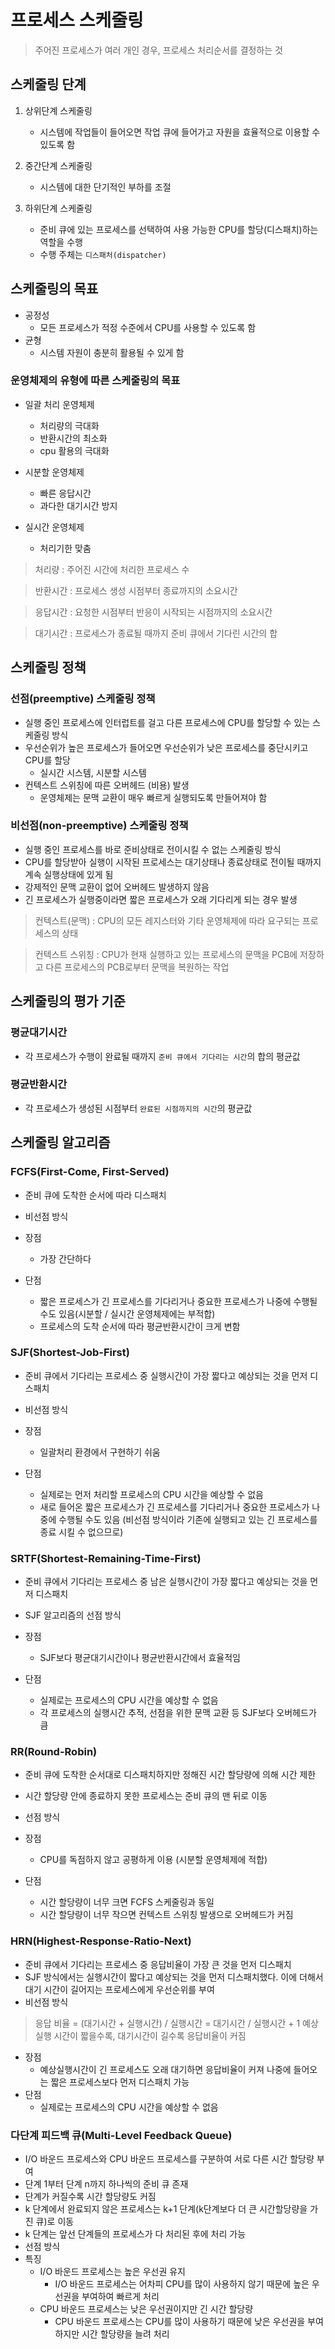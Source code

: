 # 프로세스 스케줄링

> 주어진 프로세스가 여러 개인 경우, 프로세스 처리순서를 결정하는 것

## 스케줄링 단계

1. 상위단계 스케줄링
   - 시스템에 작업들이 들어오면 작업 큐에 들어가고 자원을 효율적으로 이용할 수 있도록 함 

2. 중간단계 스케줄링
   - 시스템에 대한 단기적인 부하를 조절

3. 하위단계 스케줄링
   - 준비 큐에 있는 프로세스를 선택하여 사용 가능한 CPU를 할당(디스패치)하는 역할을 수행
   - 수행 주체는 `디스패처(dispatcher)`

## 스케줄링의 목표

- 공정성
  - 모든 프로세스가 적정 수준에서 CPU를 사용할 수 있도록 함
- 균형
  - 시스템 자원이 충분히 활용될 수 있게 함

### 운영체제의 유형에 따른 스케줄링의 목표

- 일괄 처리 운영체제
  - 처리량의 극대화
  - 반환시간의 최소화
  - cpu 활용의 극대화

- 시분할 운영체제
  - 빠른 응답시간
  - 과다한 대기시간 방지

- 실시간 운영체제
  - 처리기한 맞춤

> 처리량 : 주어진 시간에 처리한 프로세스 수

> 반환시간 : 프로세스 생성 시점부터 종료까지의 소요시간

> 응답시간 : 요청한 시점부터 반응이 시작되는 시점까지의 소요시간

> 대기시간 : 프로세스가 종료될 때까지 준비 큐에서 기다린 시간의 합

## 스케줄링 정책

### 선점(preemptive) 스케줄링 정책

- 실행 중인 프로세스에 인터럽트를 걸고 다른 프로세스에 CPU를 할당할 수 있는 스케줄링 방식
- 우선순위가 높은 프로세스가 들어오면 우선순위가 낮은 프로세스를 중단시키고 CPU를 할당
  - 실시간 시스템, 시분할 시스템
- 컨텍스트 스위칭에 따른 오버헤드 (비용) 발생
  - 운영체제는 문맥 교환이 매우 빠르게 실행되도록 만들어져야 함

### 비선점(non-preemptive) 스케줄링 정책

- 실행 중인 프로세스를 바로 준비상태로 전이시킬 수 없는 스케줄링 방식
- CPU를 할당받아 실행이 시작된 프로세스는 대기상태나 종료상태로 전이될 때까지 계속 실행상태에 있게 됨
- 강제적인 문맥 교환이 없어 오버헤드 발생하지 않음
- 긴 프로세스가 실행중이라면 짧은 프로세스가 오래 기다리게 되는 경우 발생

> 컨텍스트(문맥) : CPU의 모든 레지스터와 기타 운영체제에 따라 요구되는 프로세스의 상태

> 컨텍스트 스위칭 : CPU가 현재 실행하고 있는 프로세스의 문맥을 PCB에 저장하고 다른 프로세스의 PCB로부터 문맥을 복원하는 작업

## 스케줄링의 평가 기준

### 평균대기시간

- 각 프로세스가 수행이 완료될 때까지 `준비 큐에서 기다리는 시간`의 합의 평균값

### 평균반환시간

- 각 프로세스가 생성된 시점부터 `완료된 시점까지의 시간`의 평균값

## 스케줄링 알고리즘

### FCFS(First-Come, First-Served)

- 준비 큐에 도착한 순서에 따라 디스패치 
- 비선점 방식

- 장점
  - 가장 간단하다
- 단점
  - 짧은 프로세스가 긴 프로세스를 기다리거나 중요한 프로세스가 나중에 수행될 수도 있음(시분할 / 실시간 운영체제에는 부적합)
  - 프로세스의 도착 순서에 따라 평균반환시간이 크게 변함

### SJF(Shortest-Job-First)

- 준비 큐에서 기다리는 프로세스 중 실행시간이 가장 짧다고 예상되는 것을 먼저 디스패치
- 비선점 방식

- 장점
  - 일괄처리 환경에서 구현하기 쉬움
- 단점
  - 실제로는 먼저 처리할 프로세스의 CPU 시간을 예상할 수 없음
  - 새로 들어온 짧은 프로세스가 긴 프로세스를 기다리거나 중요한 프로세스가 나중에 수행될 수도 있음 (비선점 방식이라 기존에 실행되고 있는 긴 프로세스를 종료 시킬 수 없으므로)

### SRTF(Shortest-Remaining-Time-First)

- 준비 큐에서 기다리는 프로세스 중 남은 실행시간이 가장 짧다고 예상되는 것을 먼저 디스패치
- SJF 알고리즘의 선점 방식

- 장점
  - SJF보다 평균대기시간이나 평균반환시간에서 효율적임
- 단점
  - 실제로는 프로세스의 CPU 시간을 예상할 수 없음
  - 각 프로세스의 실행시간 추적, 선점을 위한 문맥 교환 등 SJF보다 오버헤드가 큼

### RR(Round-Robin)

- 준비 큐에 도착한 순서대로 디스패치하지만 정해진 시간 할당량에 의해 시간 제한
- 시간 할당량 안에 종료하지 못한 프로세스는 준비 큐의 맨 뒤로 이동
- 선점 방식

- 장점
  - CPU를 독점하지 않고 공평하게 이용 (시분할 운영체제에 적합)
- 단점
  - 시간 할당량이 너무 크면 FCFS 스케줄링과 동일
  - 시간 할당량이 너무 작으면 컨텍스트 스위칭 발생으로 오버헤드가 커짐

### HRN(Highest-Response-Ratio-Next)

- 준비 큐에서 기다리는 프로세스 중 응답비율이 가장 큰 것을 먼저 디스패치
- SJF 방식에서는 실행시간이 짧다고 예상되는 것을 먼저 디스패치했다. 이에 더해서 대기 시간이 길어지는 프로세스에게 우선순위를 부여
- 비선점 방식

> 응답 비율 = (대기시간 + 실행시간) / 실행시간 = 대기시간 / 실행시간 + 1
> 예상 실행 시간이 짧을수록, 대기시간이 길수록 응답비율이 커짐

- 장점
  - 예상실행시간이 긴 프로세스도 오래 대기하면 응답비율이 커져 나중에 들어오는 짧은 프로세스보다 먼저 디스패치 가능
- 단점
  - 실제로는 프로세스의 CPU 시간을 예상할 수 없음

### 다단계 피드백 큐(Multi-Level Feedback Queue)

- I/O 바운드 프로세스와 CPU 바운드 프로세스를 구분하여 서로 다른 시간 할당량 부여
- 단계 1부터 단계 n까지 하나씩의 준비 큐 존재
- 단계가 커질수록 시간 할당량도 커짐
- k 단계에서 완료되지 않은 프로세스는 k+1 단계(k단계보다 더 큰 시간할당량을 가진 큐)로 이동
- k 단계는 앞선 단계들의 프로세스가 다 처리된 후에 처리 가능
- 선점 방식
- 특징
  - I/O 바운드 프로세스는 높은 우선권 유지
    - I/O 바운드 프로세스는 어차피 CPU를 많이 사용하지 않기 때문에 높은 우선권을 부여하여 빠르게 처리
  - CPU 바운드 프로세스는 낮은 우선권이지만 긴 시간 할당량
    - CPU 바운드 프로세스는 CPU를 많이 사용하기 때문에 낮은 우선권을 부여하지만 시간 할당량을 늘려 처리

